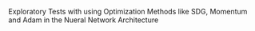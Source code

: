 Exploratory Tests with using Optimization Methods like SDG, Momentum and Adam in the Nueral Network Architecture
